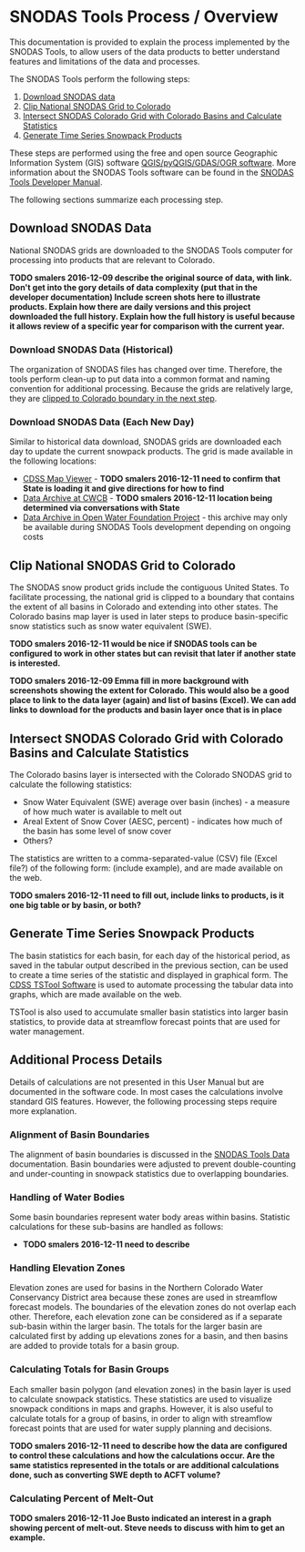# SNODAS Tools Process / Overview

This documentation is provided to explain the process implemented by the SNODAS Tools,
to allow users of the data products to better understand features and limitations of the data and processes.

The SNODAS Tools perform the following steps:

1. [Download SNODAS data](#download-snodas-data)
2. [Clip National SNODAS Grid to Colorado](#clip-national-snodas-grid-to-colorado)
3. [Intersect SNODAS Colorado Grid with Colorado Basins and Calculate Statistics](#intersect-snodas-colorado-grid-with-colorado-basins-and-calculate-statistics)
4. [Generate Time Series Snowpack Products](#generate-time-series-snowpack-products)

These steps are performed using the free and open source Geographic Information System (GIS) software [QGIS/pyQGIS/GDAS/OGR software](http://www.qgis.org/en/site/).
More information about the SNODAS Tools software can be found in the [SNODAS Tools Developer Manual](http://software.openwaterfoundation.org/cdss-app-snodas-tools-doc-dev/).

The following sections summarize each processing step.

## Download SNODAS Data

National SNODAS grids are downloaded to the SNODAS Tools computer for processing into products that are relevant to Colorado.

**TODO smalers 2016-12-09 describe the original source of data, with link.  Don't get into the gory details of data complexity (put that in the developer documentation)
Include screen shots here to illustrate products.  Explain how there are daily versions and this project downloaded the full history.
Explain how the full history is useful because it allows review of a specific year for comparison with the current year.**

### Download SNODAS Data (Historical)

The organization of SNODAS files has changed over time.
Therefore, the tools perform clean-up to put data into a common format and naming convention for additional processing.
Because the grids are relatively large, they are [clipped to Colorado boundary in the next step](#clip-national-snodas-grid-to-colorado).

### Download SNODAS Data (Each New Day)

Similar to historical data download, SNODAS grids are downloaded each day to update the current snowpack products.
The grid is made available in the following locations:

* [CDSS Map Viewer](http://cdss.state.co.us/onlineTools/Pages/MapViewer.aspx) - **TODO smalers 2016-12-11 need to confirm that State is loading it and give directions for how to find**
* [Data Archive at CWCB](http://cwcb.state.co.us) - **TODO smalers 2016-12-11 location being determined via conversations with State**
* [Data Archive in Open Water Foundation Project](http://projects.openwaterfoundation.org/owf-proj-co-cwcb-2016-snodas/index.html) - this archive may only
be available during SNODAS Tools development depending on ongoing costs

## Clip National SNODAS Grid to Colorado

The SNODAS snow product grids include the contiguous United States.
To facilitate processing, the national grid is clipped to a boundary
that contains the extent of all basins in Colorado and extending into other states.
The Colorado basins map layer is used in later steps to produce basin-specific snow statistics such as snow water equivalent (SWE).

**TODO smalers 2016-12-11 would be nice if SNODAS tools can be configured to work in other states but can revisit that later if another state is interested.**

**TODO smalers 2016-12-09 Emma fill in more background with screenshots showing the extent for Colorado.
This would also be a good place to link to the data layer (again) and list of basins (Excel).
We can add links to download for the products and basin layer once that is in place**

## Intersect SNODAS Colorado Grid with Colorado Basins and Calculate Statistics

The Colorado basins layer is intersected with the Colorado SNODAS grid to calculate the following statistics:

* Snow Water Equivalent (SWE) average over basin (inches) - a measure of how much water is available to melt out
* Areal Extent of Snow Cover (AESC, percent) - indicates how much of the basin has some level of snow cover
* Others?

The statistics are written to a comma-separated-value (CSV) file (Excel file?) of the following form: (include example),
and are made available on the web.

**TODO smalers 2016-12-11 need to fill out, include links to products, is it one big table or by basin, or both?**

## Generate Time Series Snowpack Products

The basin statistics for each basin, for each day of the historical period, as saved in the tabular output described in the previous section,
can be used to create a time series of the statistic and displayed in graphical form.
The [CDSS TSTool Software](http://software.openwaterfoundation.org/) is used to automate processing the tabular data into graphs,
which are made available on the web.

TSTool is also used to accumulate smaller basin statistics into larger basin statistics, to provide data at streamflow forecast points that are used
for water management.

## Additional Process Details

Details of calculations are not presented in this User Manual but are documented in the software code.
In most cases the calculations involve standard GIS features.  However, the following processing steps require more explanation.

### Alignment of Basin Boundaries

The alignment of basin boundaries is discussed in the [SNODAS Tools Data](../data/overview/) documentation.
Basin boundaries were adjusted to prevent double-counting and under-counting in snowpack statistics due to overlapping boundaries.

### Handling of Water Bodies

Some basin boundaries represent water body areas within basins.  Statistic calculations for these sub-basins are handled as follows:

* **TODO smalers 2016-12-11 need to describe**

### Handling Elevation Zones

Elevation zones are used for basins in the Northern Colorado Water Conservancy District area because these zones are used
in streamflow forecast models.
The boundaries of the elevation zones do not overlap each other.
Therefore, each elevation zone can be considered as if a separate sub-basin within the larger basin.
The totals for the larger basin are calculated first by adding up elevations zones for a basin, and then basins are added to provide totals for a basin group.

### Calculating Totals for Basin Groups

Each smaller basin polygon (and elevation zones) in the basin layer is used to calculate snowpack statistics.
These statistics are used to visualize snowpack conditions in maps and graphs.
However, it is also useful to calculate totals for a group of basins, in order to align with streamflow forecast points that are used for water supply planning and decisions.

**TODO smalers 2016-12-11 need to describe how the data are configured to control these calculations and how the calculations occur.
Are the same statistics represented in the totals or are additional calculations done, such as converting SWE depth to ACFT volume?**

### Calculating Percent of Melt-Out

**TODO smalers 2016-12-11 Joe Busto indicated an interest in a graph showing percent of melt-out.  Steve needs to discuss with him to get an example.**
